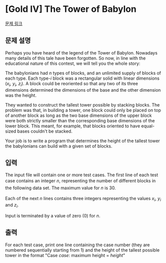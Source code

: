 # [Gold IV] The Tower of Babylon

[문제 링크](https://www.acmicpc.net/problem/6599) 

## 문제 설명

<p>Perhaps you have heard of the legend of the Tower of Babylon. Nowadays many details of this tale have been forgotten. So now, in line with the educational nature of this contest, we will tell you the whole story:</p>

<p>The babylonians had <em>n</em> types of blocks, and an unlimited supply of blocks of each type. Each type-<em>i</em> block was a rectangular solid with linear dimensions (<em>x<sub>i</sub>, y<sub>i</sub>, z<sub>i</sub></em>). A block could be reoriented so that any two of its three dimensions determined the dimensions of the base and the other dimension was the height.</p>

<p>They wanted to construct the tallest tower possible by stacking blocks. The problem was that, in building a tower, one block could only be placed on top of another block as long as the two base dimensions of the upper block were both strictly smaller than the corresponding base dimensions of the lower block. This meant, for example, that blocks oriented to have equal-sized bases couldn't be stacked.</p>

<p>Your job is to write a program that determines the height of the tallest tower the babylonians can build with a given set of blocks.</p>

## 입력 

 <p>The input file will contain one or more test cases. The first line of each test case contains an integer <em>n</em>, <span style="line-height:1.6em">representing the number of different blocks in the following data set. The maximum value for </span><em style="line-height:1.6em">n</em><span style="line-height:1.6em"> is 30.</span></p>

<p>Each of the next <em>n</em> lines contains three integers representing the values <em>x<sub>i</sub></em>, <em>y<sub>i</sub></em> and <em>z<sub>i</sub></em>.</p>

<p>Input is terminated by a value of zero (0) for <em>n</em>.</p>

## 출력 

 <p>For each test case, print one line containing the case number (they are numbered sequentially starting from 1) and the height of the tallest possible tower in the format "Case <em>case</em>: maximum height = <em>height</em>"</p>

